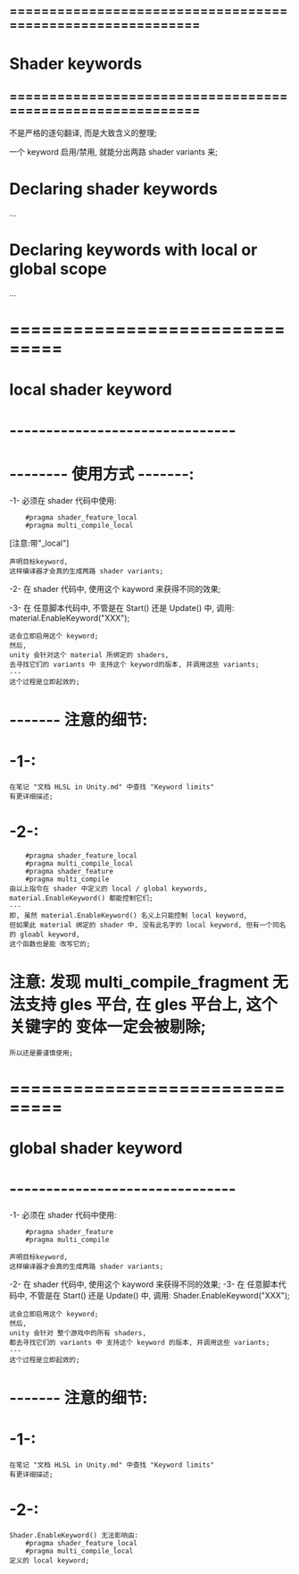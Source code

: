 ## =========================================================== #
#            Shader keywords
## =========================================================== #
不是严格的逐句翻译, 而是大致含义的整理;


一个 keyword 启用/禁用, 就能分出两路 shader variants 来;



# Declaring shader keywords
...

# Declaring keywords with local or global scope
...



# =============================== #
#      local shader keyword
# ------------------------------- #


# -------- 使用方式 -------:
-1- 
    必须在 shader 代码中使用: 

        #pragma shader_feature_local
        #pragma multi_compile_local

[注意:带"_local"]

    声明目标keyword, 
    这样编译器才会真的生成两路 shader variants;

-2-
    在 shader 代码中, 使用这个 kayword 来获得不同的效果;

-3- 
    在 任意脚本代码中, 不管是在 Start() 还是 Update() 中,
    调用:
        material.EnableKeyword("XXX");
    
    这会立即启用这个 keyword; 
    然后,
    unity 会针对这个 material 所绑定的 shaders, 
    去寻找它们的 variants 中 支持这个 keyword的版本, 并调用这些 variants;
    ---
    这个过程是立即起效的;

# ------- 注意的细节:

# -1-:
    在笔记 "文档 HLSL in Unity.md" 中查找 "Keyword limits"
    有更详细描述;

# -2-:
        #pragma shader_feature_local
        #pragma multi_compile_local
        #pragma shader_feature
        #pragma multi_compile
    由以上指令在 shader 中定义的 local / global keywords, material.EnableKeyword() 都能控制它们;
    ---
    即, 虽然 material.EnableKeyword() 名义上只能控制 local keyword, 
    但如果此 material 绑定的 shader 中, 没有此名字的 local keyword, 但有一个同名的 gloabl keyword,
    这个函数也是能 改写它的;


# 注意: 发现 multi_compile_fragment 无法支持 gles 平台, 在 gles 平台上, 这个关键字的 变体一定会被剔除;
    所以还是要谨慎使用;



# =============================== #
#      global shader keyword
# ------------------------------- #
-1- 
    必须在 shader 代码中使用: 

        #pragma shader_feature
        #pragma multi_compile
    
    声明目标keyword, 
    这样编译器才会真的生成两路 shader variants;
-2-
    在 shader 代码中, 使用这个 kayword 来获得不同的效果;
-3- 
    在 任意脚本代码中, 不管是在 Start() 还是 Update() 中,
    调用:
        Shader.EnableKeyword("XXX");
    
    这会立即启用这个 keyword; 
    然后,
    unity 会针对 整个游戏中的所有 shaders, 
    都去寻找它们的 variants 中 支持这个 keyword 的版本, 并调用这些 variants;
    ---
    这个过程是立即起效的;

# ------- 注意的细节:

# -1-:
    在笔记 "文档 HLSL in Unity.md" 中查找 "Keyword limits"
    有更详细描述;

# -2-:
    Shader.EnableKeyword() 无法影响由:
        #pragma shader_feature_local
        #pragma multi_compile_local
    定义的 local keyword;




